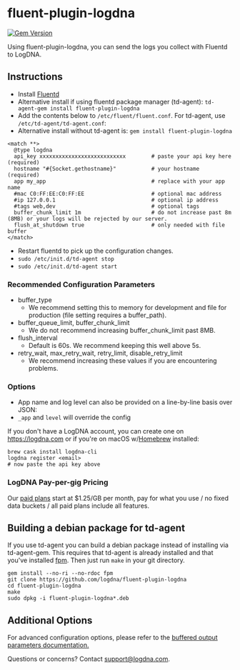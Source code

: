 # fluent-plugin-logdna

[![Gem Version](https://badge.fury.io/rb/fluent-plugin-logdna.svg)](https://badge.fury.io/rb/fluent-plugin-logdna)

Using fluent-plugin-logdna, you can send the logs you collect with Fluentd to LogDNA.

## Instructions

* Install [Fluentd](http://www.fluentd.org/download)
* Alternative install if using fluentd package manager (td-agent): `td-agent-gem install fluent-plugin-logdna`
* Add the contents below to `/etc/fluent/fluent.conf`. For td-agent, use `/etc/td-agent/td-agent.conf`:
* Alternative install without td-agent is: `gem install fluent-plugin-logdna` 

~~~~~
<match **>
  @type logdna
  api_key xxxxxxxxxxxxxxxxxxxxxxxxxxx        # paste your api key here (required)
  hostname "#{Socket.gethostname}"           # your hostname (required)
  app my_app                                 # replace with your app name
  #mac C0:FF:EE:C0:FF:EE                     # optional mac address
  #ip 127.0.0.1                              # optional ip address
  #tags web,dev                              # optional tags
  buffer_chunk_limit 1m                      # do not increase past 8m (8MB) or your logs will be rejected by our server.
  flush_at_shutdown true                     # only needed with file buffer
</match>
~~~~~
* Restart fluentd to pick up the configuration changes.
* `sudo /etc/init.d/td-agent stop`
* `sudo /etc/init.d/td-agent start`

### Recommended Configuration Parameters

* buffer_type
  - We recommend setting this to memory for development and file for production (file setting requires a buffer_path).
* buffer_queue_limit, buffer_chunk_limit
  - We do not recommend increasing buffer_chunk_limit past 8MB.
* flush_interval
  - Default is 60s. We recommend keeping this well above 5s.
* retry_wait, max_retry_wait, retry_limit, disable_retry_limit
  - We recommend increasing these values if you are encountering problems.

### Options

* App name and log level can also be provided on a line-by-line basis over JSON:
* `_app` and `level` will override the config

If you don't have a LogDNA account, you can create one on https://logdna.com or if you're on macOS w/[Homebrew](https://brew.sh) installed:

```
brew cask install logdna-cli
logdna register <email>
# now paste the api key above
```

### LogDNA Pay-per-gig Pricing

Our [paid plans](https://logdna.com/#pricing) start at $1.25/GB per month, pay for what you use / no fixed data buckets / all paid plans include all features.

## Building a debian package for td-agent
If you use td-agent you can build a debian package instead of installing via
td-agent-gem. This requires that td-agent is already installed and that you've
installed [fpm](http://fpm.readthedocs.io/en/latest/index.html). Then just run
`make` in your git directory.

```
gem install --no-ri --no-rdoc fpm
git clone https://github.com/logdna/fluent-plugin-logdna
cd fluent-plugin-logdna
make
sudo dpkg -i fluent-plugin-logdna*.deb
```

## Additional Options

For advanced configuration options, please refer to the [buffered output parameters documentation.](http://docs.fluentd.org/articles/output-plugin-overview#buffered-output-parameters)

Questions or concerns? Contact [support@logdna.com](mailto:support@logdna.com).
